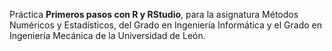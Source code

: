 Práctica **Primeros pasos con R y RStudio**, para la asignatura Métodos Numéricos y Estadísticos, del Grado en Ingeniería Informática y el Grado en Ingeniería Mecánica de la Universidad de León.
